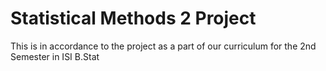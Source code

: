 # Statistical Methods 2 Project
 This is in accordance to the project as a part of our curriculum for the 2nd Semester in ISI B.Stat 
